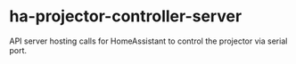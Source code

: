 # ha-projector-controller-server
API server hosting calls for HomeAssistant to control the projector via serial port.
